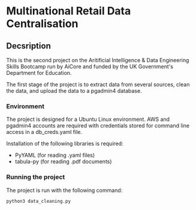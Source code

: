 # Multinational Retail Data Centralisation

## Decsription

This is the second project on the Aritificial Intelligence & Data Engineering Skills Bootcamp run by AiCore and funded by the UK Government's Department for Education.

The first stage of the project is to extract data from several sources, clean the data, and upload the data to a pgadmin4 database.

### Environment
The project is designed for a Ubuntu Linux environment. AWS and pgadmin4 accounts are required with credentials stored for command line access in a db_creds.yaml file.

Installation of the following libraries is required:
- PyYAML (for reading .yaml files)
- tabula-py (for reading .pdf documents)

### Running the project
The project is run with the following command:
```
python3 data_cleaning.py
```

